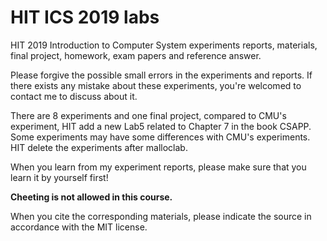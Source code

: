 # HIT ICS 2019 labs

HIT 2019 Introduction to Computer System experiments reports, materials, final project, homework, exam papers and reference answer. 

Please forgive the possible small errors in the experiments and reports. If there exists any mistake about these experiments, you're welcomed to contact me to discuss about it. 

There are 8 experiments and one final project, compared to CMU's experiment, HIT add a new Lab5 related to Chapter 7 in the book CSAPP. Some experiments may have some differences with CMU's experiments. HIT delete the experiments after malloclab.

When you learn from my experiment reports, please make sure that you learn it by yourself first! 

**Cheeting is not allowed in this course.**

When you cite the corresponding materials, please indicate the source in accordance with the MIT license.
